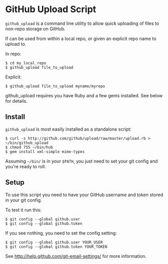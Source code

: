 GitHub Upload Script
====================

`github_upload` is a command line utility to allow quick uploading of files to non-repo storage on GitHub.

If can be used from within a local repo, or given an explicit repo name to upload to.

In repo:

    $ cd my_local_repo
    $ github_upload file_to_upload

Explicit:

    $ github_upload file_to_upload myname/myrepo

github_upload requires you have Ruby and a few gems installed.  See below for details.


Install
-------

`github_upload` is most easily installed as a standalone script:

    $ curl -s http://github.com/github/upload/raw/master/upload.rb > ~/bin/github_upload
    $ chmod 755 ~/bin/hub
    $ gem install xml-simple mime-types

Assuming `~/bin/` is in your `$PATH`, you just need to set your git config and you're ready to roll.

Setup
-----

To use this script you need to have your GitHub username and token stored in your git config.

To test it run this:

    $ git config --global github.user
    $ git config --global github.token

If you see nothing, you need to set the config setting:

    $ git config --global github.user YOUR_USER
    $ git config --global github.token YOUR_TOKEN

See <http://help.github.com/git-email-settings/> for more information.
